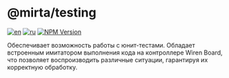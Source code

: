 # @mirta/testing

[![en](https://img.shields.io/badge/lang-en-dimgray.svg?style=flat-square)](https://github.com/wb-mirta/core/blob/latest/packages/mirta-testing/README.md)
[![ru](https://img.shields.io/badge/lang-ru-olivedrab.svg?style=flat-square)](https://github.com/wb-mirta/core/blob/latest/packages/mirta-testing/README.ru.md)
[![NPM Version](https://img.shields.io/npm/v/@mirta/testing?style=flat-square)](https://npmjs.com/package/@mirta/testing)

Обеспечивает возможность работы с юнит-тестами. Обладает встроенным имитатором выполнения кода на контроллере Wiren Board, что позволяет воспроизводить различные ситуации, гарантируя их корректную обработку.
